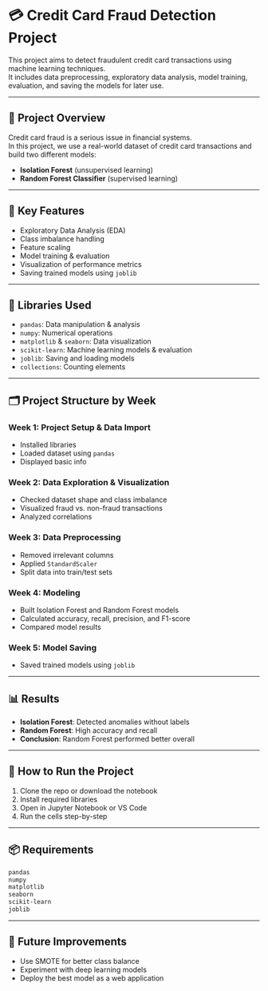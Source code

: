 # 💳 Credit Card Fraud Detection Project

This project aims to detect fraudulent credit card transactions using machine learning techniques.  
It includes data preprocessing, exploratory data analysis, model training, evaluation, and saving the models for later use.

---

## 📁 Project Overview

Credit card fraud is a serious issue in financial systems.  
In this project, we use a real-world dataset of credit card transactions and build two different models:

- **Isolation Forest** (unsupervised learning)  
- **Random Forest Classifier** (supervised learning)

---

## 📌 Key Features

- Exploratory Data Analysis (EDA)  
- Class imbalance handling  
- Feature scaling  
- Model training & evaluation  
- Visualization of performance metrics  
- Saving trained models using `joblib`

---

## 🧰 Libraries Used

- `pandas`: Data manipulation & analysis  
- `numpy`: Numerical operations  
- `matplotlib` & `seaborn`: Data visualization  
- `scikit-learn`: Machine learning models & evaluation  
- `joblib`: Saving and loading models  
- `collections`: Counting elements

---

## 🗂️ Project Structure by Week

### Week 1: Project Setup & Data Import  
- Installed libraries  
- Loaded dataset using `pandas`  
- Displayed basic info  

### Week 2: Data Exploration & Visualization  
- Checked dataset shape and class imbalance  
- Visualized fraud vs. non-fraud transactions  
- Analyzed correlations  

### Week 3: Data Preprocessing  
- Removed irrelevant columns  
- Applied `StandardScaler`  
- Split data into train/test sets  

### Week 4: Modeling  
- Built Isolation Forest and Random Forest models  
- Calculated accuracy, recall, precision, and F1-score  
- Compared model results  

### Week 5: Model Saving  
- Saved trained models using `joblib`

---

## 📊 Results

- **Isolation Forest**: Detected anomalies without labels  
- **Random Forest**: High accuracy and recall  
- **Conclusion**: Random Forest performed better overall

---

## 🚀 How to Run the Project

1. Clone the repo or download the notebook  
2. Install required libraries  
3. Open in Jupyter Notebook or VS Code  
4. Run the cells step-by-step

---

## 📦 Requirements

```bash
pandas  
numpy  
matplotlib  
seaborn  
scikit-learn  
joblib
```

---

## 🧠 Future Improvements

- Use SMOTE for better class balance  
- Experiment with deep learning models  
- Deploy the best model as a web application

